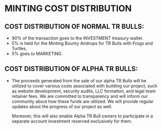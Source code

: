 # MINTING COST DISTRIBUTION

## COST DISTRIBUTION OF NORMAL TR BULLS:

* 90% of the transaction goes to the INVESTMENT treasury wallet.&#x20;
* 5% is held for the Minting Bounty Airdrops for TR Bulls with Frogs and Turtles.
* 5% goes to MARKETING.

## COST DISTRIBUTION OF ALPHA TR BULLS:

*   The proceeds generated from the sale of our alpha TR Bulls will be utilized to cover various costs associated with building our project, such as website development, security audits, LLC formation, and legal team retainer fees. We are committed to transparency and will inform our community about how these funds are utilized. We will provide regular updates about the progress of our project as well.

    Moreover, this will also enable Alpha TR Bull owners to participate in a separate account investment reserved exclusively for them.
